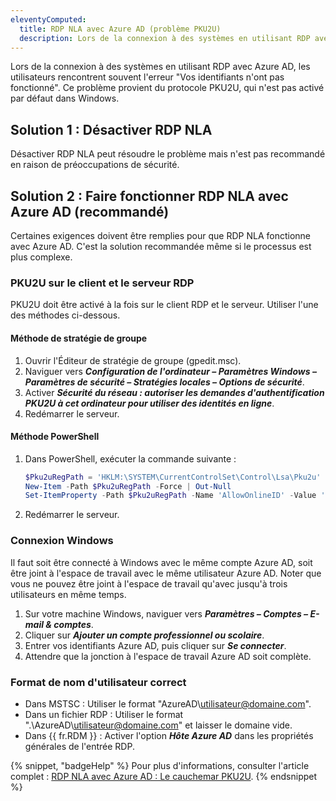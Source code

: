 ```yaml
---
eleventyComputed:
  title: RDP NLA avec Azure AD (problème PKU2U)
  description: Lors de la connexion à des systèmes en utilisant RDP avec Azure AD, les utilisateurs rencontrent souvent l'erreur "Vos identifiants n'ont pas fonctionné". Ce problème provient du protocole PKU2U, qui n'est pas activé par défaut dans Windows.
---
```

Lors de la connexion à des systèmes en utilisant RDP avec Azure AD, les utilisateurs rencontrent souvent l'erreur "Vos identifiants n'ont pas fonctionné". Ce problème provient du protocole PKU2U, qui n'est pas activé par défaut dans Windows.

## Solution 1 : Désactiver RDP NLA
Désactiver RDP NLA peut résoudre le problème mais n'est pas recommandé en raison de préoccupations de sécurité.

## Solution 2 : Faire fonctionner RDP NLA avec Azure AD (recommandé)
Certaines exigences doivent être remplies pour que RDP NLA fonctionne avec Azure AD. C'est la solution recommandée même si le processus est plus complexe.

### PKU2U sur le client et le serveur RDP
PKU2U doit être activé à la fois sur le client RDP et le serveur. Utiliser l'une des méthodes ci-dessous.

#### Méthode de stratégie de groupe
1. Ouvrir l'Éditeur de stratégie de groupe (gpedit.msc).
1. Naviguer vers ***Configuration de l'ordinateur – Paramètres Windows – Paramètres de sécurité – Stratégies locales – Options de sécurité***.
1. Activer ***Sécurité du réseau : autoriser les demandes d'authentification PKU2U à cet ordinateur pour utiliser des identités en ligne***.
1. Redémarrer le serveur.

#### Méthode PowerShell
1. Dans PowerShell, exécuter la commande suivante :
   ```powershell
   $Pku2uRegPath = 'HKLM:\SYSTEM\CurrentControlSet\Control\Lsa\Pku2u'
   New-Item -Path $Pku2uRegPath -Force | Out-Null
   Set-ItemProperty -Path $Pku2uRegPath -Name 'AllowOnlineID' -Value '1' -Type DWORD
   ```
1. Redémarrer le serveur.

### Connexion Windows
Il faut soit être connecté à Windows avec le même compte Azure AD, soit être joint à l'espace de travail avec le même utilisateur Azure AD. Noter que vous ne pouvez être joint à l'espace de travail qu'avec jusqu'à trois utilisateurs en même temps.

1. Sur votre machine Windows, naviguer vers ***Paramètres – Comptes – E-mail & comptes***.
1. Cliquer sur ***Ajouter un compte professionnel ou scolaire***.
1. Entrer vos identifiants Azure AD, puis cliquer sur ***Se connecter***.
1. Attendre que la jonction à l'espace de travail Azure AD soit complète.

### Format de nom d'utilisateur correct
* Dans MSTSC : Utiliser le format "AzureAD\utilisateur@domaine.com".
* Dans un fichier RDP : Utiliser le format ".\AzureAD\utilisateur@domaine.com" et laisser le domaine vide.
* Dans {{ fr.RDM }} : Activer l'option ***Hôte Azure AD*** dans les propriétés générales de l'entrée RDP.

{% snippet, "badgeHelp" %}
Pour plus d'informations, consulter l'article complet : [RDP NLA avec Azure AD : Le cauchemar PKU2U](https://awakecoding.com/posts/rdp-nla-with-azure-ad-the-pku2u-nightmare/).
{% endsnippet %}